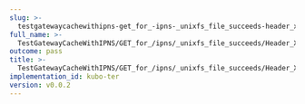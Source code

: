 ```yaml
---
slug: >-
  testgatewaycachewithipns-get_for_-ipns-_unixfs_file_succeeds-header_x-ipfs-path
full_name: >-
  TestGatewayCacheWithIPNS/GET_for_/ipns/_unixfs_file_succeeds/Header_X-Ipfs-Path
outcome: pass
title: >-
  TestGatewayCacheWithIPNS/GET_for_/ipns/_unixfs_file_succeeds/Header_X-Ipfs-Path
implementation_id: kubo-ter
version: v0.0.2
---
```


